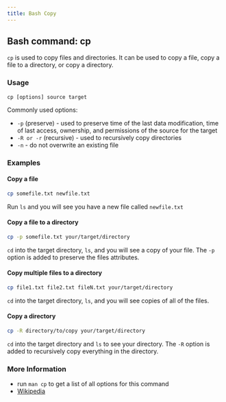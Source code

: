 ```yaml
---
title: Bash Copy
---
```

 ## Bash command: cp
 `cp` is used to copy files and directories.
 It can be used to copy a file, copy a file to a directory, or copy a directory.
 ### Usage
 ```
cp [options] source target
```
 Commonly used options:
 * `-p` (preserve) - used to preserve time of the last data modification, time of last access, ownership, and permissions of the source for the target
* `-R or -r` (recursive) - used to recursively copy directories
* `-n` - do not overwrite an  existing  file 
 ### Examples
 #### Copy a file
 ```bash
cp somefile.txt newfile.txt
```
 Run `ls` and you will see you have a new file called `newfile.txt`
 #### Copy a file to a directory
 ```bash
cp -p somefile.txt your/target/directory
```
 `cd` into the target directory, `ls`, and you will see a copy of your file. The `-p` option is added to preserve the files attributes.
 #### Copy multiple files to a directory
 ```bash
cp file1.txt file2.txt fileN.txt your/target/directory
```
 `cd` into the target directory, `ls`, and you will see copies of all of the files.
 #### Copy a directory
 ```bash
cp -R directory/to/copy your/target/directory
```
 `cd` into the target directory and `ls` to see your directory. The `-R` option is added to recursively copy everything in the directory.
 ### More Information
* run `man cp` to get a list of all options for this command
* [Wikipedia](https://en.wikipedia.org/wiki/Cp_(Unix))

